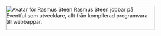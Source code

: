 <div style="max-width: 400px;min-height: 64px;margin-left: 20px;clear: both;border: 1px solid #aaa;">
    <img src="img/avatar.jpg" style="margin-right: 4px;float: left;" alt="Avatar för Rasmus Steen">
    Rasmus Steen jobbar på Eventful som utvecklare, allt från kompilerad programvara till webbappar.
</div>
